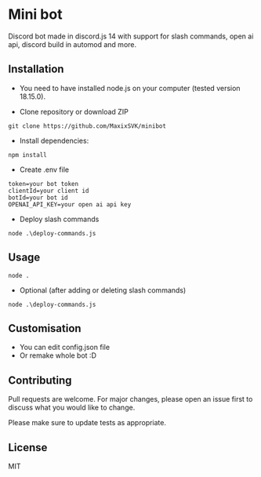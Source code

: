 # Mini bot

Discord bot made in discord.js 14 with support for slash commands, open ai api, discord build in automod and more.

## Installation

 - You need to have installed node.js on your computer (tested version 18.15.0).

 - Clone repository or download ZIP
```
git clone https://github.com/MaxixSVK/minibot
``` 
- Install dependencies:

```
npm install
```

 - Create .env file
```
token=your bot token
clientId=your client id
botId=your bot id
OPENAI_API_KEY=your open ai api key
```
- Deploy slash commands
```
node .\deploy-commands.js
```

## Usage

```
node .
```
- Optional (after adding or deleting slash commands)

```
node .\deploy-commands.js
```

## Customisation
 - You can edit config.json file
 - Or remake whole bot  :D

## Contributing

Pull requests are welcome. For major changes, please open an issue first
to discuss what you would like to change.

Please make sure to update tests as appropriate.

## License

MIT
